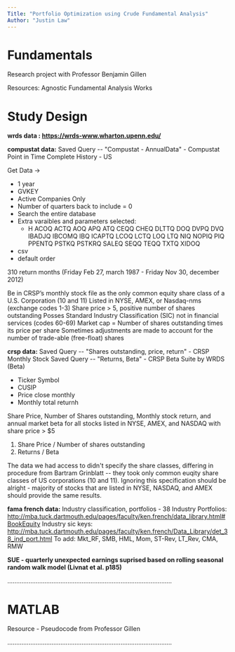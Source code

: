 ```yaml
---
Title: "Portfolio Optimization using Crude Fundamental Analysis"
Author: "Justin Law"
---
```

# Fundamentals
Research project with Professor Benjamin Gillen

Resources:
Agnostic Fundamental Analysis Works


# Study Design
**wrds data : https://wrds-www.wharton.upenn.edu/**

**compustat data:**
Saved Query -- "Compustat - AnnualData" - Compustat Point in Time Complete History - US

Get Data ->
- 1 year
- GVKEY
- Active Companies Only
- Number of quarters back to include = 0
- Search the entire database
- Extra varaibles and parameters selected: 
  -   H  ACOQ ACTQ AOQ APQ ATQ CEQQ CHEQ DLTTQ DOQ DVPQ DVQ IBADJQ IBCOMQ IBQ ICAPTQ LCOQ LCTQ LOQ LTQ NIQ NOPIQ PIQ PPENTQ PSTKQ PSTKRQ SALEQ SEQQ TEQQ TXTQ XIDOQ 
- csv
- default order

310 return months (Friday Feb 27, march 1987 - Friday Nov 30, december 2012)

Be in CRSP’s monthly stock file as the only common equity share class of a U.S. Corporation (10 and 11)
Listed in NYSE, AMEX, or Nasdaq-nms (exchange codes 1-3)
Share price > 5, positive number of shares outstanding
Posses Standard Industry Classification (SIC) not in financial services (codes 60-69)
Market cap = Number of shares outstanding times its price per share
Sometimes adjustments are made to account for the number of trade-able (free-float) shares


**crsp data:**
Saved Query -- "Shares outstanding, price, return" - CRSP Monthly Stock
Saved Query -- "Returns, Beta" - CRSP Beta Suite by WRDS (Beta)

- Ticker Symbol
- CUSIP
- Price close monthly
- Monthly total returnh

Share Price, Number of Shares outstanding, Monthly stock return, and annual market beta for all stocks listed in NYSE, AMEX, and NASDAQ with share price > $5

1) Share Price / Number of shares outstanding
2) Returns / Beta

The data we had access to didn't specify the share classes, differing in procedure from Bartram Grinblatt -- they took only common euqity share classes of US corporations (10 and 11). Ignoring this specification should be alright - majority of stocks that are listed in NYSE, NASDAQ, and AMEX should provide the same results.



**fama french data:** 
Industry classification, portfolios - 38 Industry Portfolios: http://mba.tuck.dartmouth.edu/pages/faculty/ken.french/data_library.html#BookEquity
Industry sic keys:
http://mba.tuck.dartmouth.edu/pages/faculty/ken.french/Data_Library/det_38_ind_port.html
To add:
Mkt_RF, SMB, HML, Mom, ST-Rev, LT_Rev, CMA, RMW

**SUE - quarterly unexpected earnings suprised based on rolling seasonal random walk model (Livnat et al. p185)**


.............................................................................................
# MATLAB
Resource - Pseudocode from Professor Gillen

.............................................................................................

